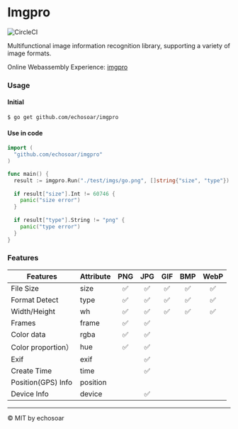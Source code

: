 # Imgpro

![CircleCI](https://circleci.com/gh/echosoar/imgpro/tree/main.svg?style=svg&circle-token=355449f4d49bf63a561c68c57221688dadc48691)

Multifunctional image information recognition library, supporting a variety of image formats. 


Online Webassembly Experience: [imgpro](https://echosoar.github.io/imgpro/index.html)
### Usage
#### Initial
```shell
$ go get github.com/echosoar/imgpro
```
#### Use in code
```go
import (
  "github.com/echosoar/imgpro"
)

func main() {
  result := imgpro.Run("./test/imgs/go.png", []string{"size", "type"})
  
  if result["size"].Int != 60746 {
    panic("size error")
  }
  
  if result["type"].String != "png" {
    panic("type error")
  }
}
```

### Features

| Features | Attribute | PNG | JPG | GIF | BMP | WebP |
| --- | --- | :---: | :---: | :---: | :---: | :---: | 
| File Size | size | ✅ | ✅ | ✅ | ✅ | ✅ |
| Format Detect | type | ✅ | ✅ | ✅ | ✅ | ✅ |
| Width/Height| wh | ✅ | ✅ | ✅ | ✅ | ✅ |
| Frames | frame | ✅ | ✅ |
| Color data | rgba | ✅ | ✅ |
| Color proportion） | hue | ✅ | ✅ |
| Exif | exif |  | ✅ |
| Create Time | time | |✅ | | | |
| Position(GPS) Info | position | | | | | |
| Device Info | device | | ✅| | | |

---

© MIT by echosoar
